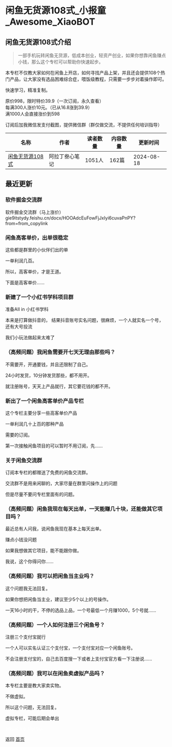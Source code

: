 # 闲鱼无货源108式_小报童_Awesome_XiaoBOT

## 闲鱼无货源108式介绍
> 一部手机玩转闲鱼无货源，低成本创业，轻资产创业，如果你想靠闲鱼赚点小钱，那么这个专栏可以帮助你快速起步。    
    
本专栏不仅教大家如何在闲鱼上开店，如何寻找产品上架，并且还会提供108个热门产品，让大家没有选品困难综合症，喂饭级教程，只需要一步步对着操作即可。    
    
快速学习，精准复制。    
    
原价998，限时特价39.9（一次订阅，永久查看）    
每满300人涨价10元。（已从16.8涨到39.9）    
满1000人会直接涨价到598    
    
订阅后加我微信发支付截图，提供微信群（群仅做交流，不提供任何培训指导）  
  


|名称|作者|读者数量|内容数量|更新时间|
|---|---|---|---|---|
|[闲鱼无货源108式](https://xiaobot.net/p/maotai?refer=0b133df9-27dc-423b-8101-639049001c13)|阿拉丁叁心笔记|1051人|162篇|2024-08-18|

## 最近更新
### 软件掘金交流群

软件掘金交流群（马上涨价）gie9itstydy.feishu.cn/docx/HOOAdcEuFowFjJxIyi6cuvaPnPY?from=from_copylink

### 闲鱼高客单价，出单很稳定

这些都是群里的小伙伴们出的单

一单利润几百。

所以，高客单价，才是王道。

下面是高客单价......

### 新建了一个小红书学科项目群

准备AII in 小红书学科

本来是打算做抖音的， 结果抖音账号实名问题，很麻烦，一个人就实名一个号，还有大号投流

我们小玩法做起来太难了

### （高频问题）我闲鱼需要开七天无理由那些吗？

不需要开，开通要钱，并且还限制了自己。

24小时发货，10分钟发货那些，都不用开。

就注册账号，天天上产品就行，其它要花钱的都不开。

### 新出了一个闲鱼高客单价产品专栏

这个专栏主要分享一些高客单价产品

一单利润几十上百的那种产品

需要的订阅。

第一次接触闲鱼项目的可以暂时不用订阅，先......

### 关于闲鱼交流群

订阅本专栏的都赠送了免费的闲鱼交流群。

交流群不是用来闲聊的，大家尽量在群里问操作上的问题

但是尽量不要问专栏里面有的问题。

### （高频问题）闲鱼我现在每天出单，一天能赚几十块，还能做其它项目吗？

最近总有人问我，说闲鱼我现在基本上每天出单。

赚点小钱没问题

如果我想做其它项目，能不能跟你做。

我说，这个你得问你......

### （高频问题）我可以把闲鱼当主业吗？

这个问题我无法回复。

如果你想把闲鱼当主业，建议至少5个以上的号操作。

一天16小时的干，不停的选品上品，一个号最低一个月赚1000，5个号就......

### （高频问题）一个人如何注册三个闲鱼号？

注册三个支付宝就行

一个人可以实名认证三个支付宝，一个支付宝对应一个闲鱼账号。

不会注册支付宝的，自己去百度搜一下或者上支付宝官方看一下注册说......

### （高频问题）我可以在闲鱼卖虚拟产品吗？

本专栏主要是教大家卖实物。

不做虚拟。

所以这个问题，无法回复。

虚拟专栏，可能后期会单出


<a href="https://github.com/Reno9527/awesome-xiaobot" style="color: white; text-decoration: none;">awesome-xiaobot</a>

返回 [首页](../README.md)

